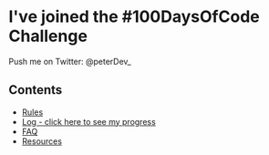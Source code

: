 # I've joined the #100DaysOfCode Challenge
Push me on Twitter: @peterDev_

## Contents

* [Rules](rules.md)
* [Log - click here to see my progress](log.md)
* [FAQ](FAQ.md)
* [Resources](resources.md)

